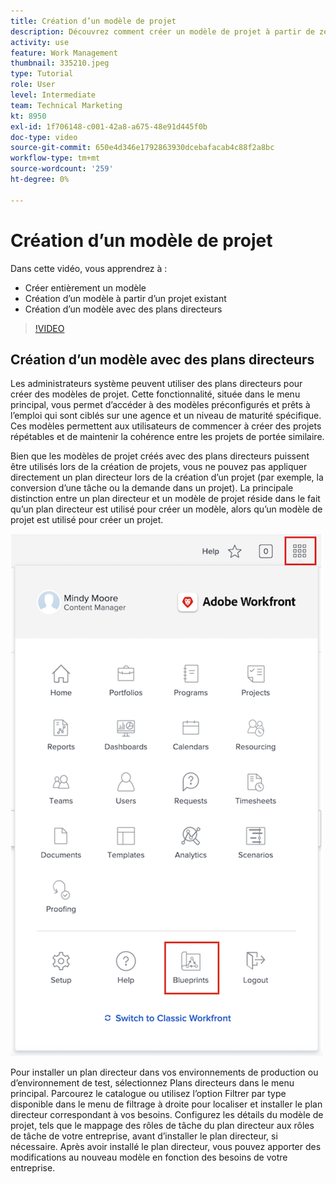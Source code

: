 ```yaml
---
title: Création d’un modèle de projet
description: Découvrez comment créer un modèle de projet à partir de zéro et d’un modèle existant.
activity: use
feature: Work Management
thumbnail: 335210.jpeg
type: Tutorial
role: User
level: Intermediate
team: Technical Marketing
kt: 8950
exl-id: 1f706148-c001-42a8-a675-48e91d445f0b
doc-type: video
source-git-commit: 650e4d346e1792863930dcebafacab4c88f2a8bc
workflow-type: tm+mt
source-wordcount: '259'
ht-degree: 0%

---
```


# Création d’un modèle de projet

Dans cette vidéo, vous apprendrez à :

* Créer entièrement un modèle
* Création d’un modèle à partir d’un projet existant
* Création d’un modèle avec des plans directeurs

>[!VIDEO](https://video.tv.adobe.com/v/335210/?quality=12&learn=on)

## Création d’un modèle avec des plans directeurs

Les administrateurs système peuvent utiliser des plans directeurs pour créer des modèles de projet. Cette fonctionnalité, située dans le menu principal, vous permet d’accéder à des modèles préconfigurés et prêts à l’emploi qui sont ciblés sur une agence et un niveau de maturité spécifique. Ces modèles permettent aux utilisateurs de commencer à créer des projets répétables et de maintenir la cohérence entre les projets de portée similaire.

Bien que les modèles de projet créés avec des plans directeurs puissent être utilisés lors de la création de projets, vous ne pouvez pas appliquer directement un plan directeur lors de la création d’un projet (par exemple, la conversion d’une tâche ou la demande dans un projet). La principale distinction entre un plan directeur et un modèle de projet réside dans le fait qu’un plan directeur est utilisé pour créer un modèle, alors qu’un modèle de projet est utilisé pour créer un projet.

![Plans directeurs dans le menu principal](assets/pt-blueprints-01.png)

Pour installer un plan directeur dans vos environnements de production ou d’environnement de test, sélectionnez Plans directeurs dans le menu principal. Parcourez le catalogue ou utilisez l’option Filtrer par type disponible dans le menu de filtrage à droite pour localiser et installer le plan directeur correspondant à vos besoins. Configurez les détails du modèle de projet, tels que le mappage des rôles de tâche du plan directeur aux rôles de tâche de votre entreprise, avant d’installer le plan directeur, si nécessaire. Après avoir installé le plan directeur, vous pouvez apporter des modifications au nouveau modèle en fonction des besoins de votre entreprise.
